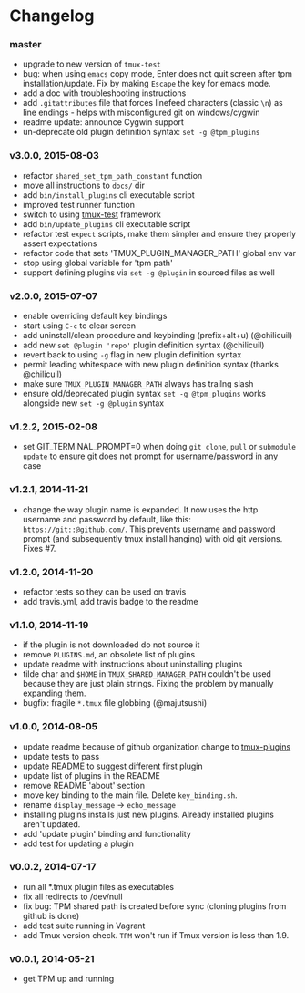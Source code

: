 # Changelog

### master
- upgrade to new version of `tmux-test`
- bug: when using `emacs` copy mode, Enter does not quit screen after tpm
  installation/update. Fix by making `Escape` the key for emacs mode.
- add a doc with troubleshooting instructions
- add `.gitattributes` file that forces linefeed characters (classic `\n`) as
  line endings - helps with misconfigured git on windows/cygwin
- readme update: announce Cygwin support
- un-deprecate old plugin definition syntax: `set -g @tpm_plugins`

### v3.0.0, 2015-08-03
- refactor `shared_set_tpm_path_constant` function
- move all instructions to `docs/` dir
- add `bin/install_plugins` cli executable script
- improved test runner function
- switch to using [tmux-test](https://github.com/tmux-plugins/tmux-test)
  framework
- add `bin/update_plugins` cli executable script
- refactor test `expect` scripts, make them simpler and ensure they properly
  assert expectations
- refactor code that sets 'TMUX_PLUGIN_MANAGER_PATH' global env var
- stop using global variable for 'tpm path'
- support defining plugins via `set -g @plugin` in sourced files as well

### v2.0.0, 2015-07-07
- enable overriding default key bindings
- start using `C-c` to clear screen
- add uninstall/clean procedure and keybinding (prefix+alt+u) (@chilicuil)
- add new `set @plugin 'repo'` plugin definition syntax (@chilicuil)
- revert back to using `-g` flag in new plugin definition syntax
- permit leading whitespace with new plugin definition syntax (thanks @chilicuil)
- make sure `TMUX_PLUGIN_MANAGER_PATH` always has trailng slash
- ensure old/deprecated plugin syntax `set -g @tpm_plugins` works alongside new
  `set -g @plugin` syntax

### v1.2.2, 2015-02-08
- set GIT_TERMINAL_PROMPT=0 when doing `git clone`, `pull` or `submodule update`
  to ensure git does not prompt for username/password in any case

### v1.2.1, 2014-11-21
- change the way plugin name is expanded. It now uses the http username
  and password by default, like this: `https://git::@github.com/`. This prevents
  username and password prompt (and subsequently tmux install hanging) with old
  git versions. Fixes #7.

### v1.2.0, 2014-11-20
- refactor tests so they can be used on travis
- add travis.yml, add travis badge to the readme

### v1.1.0, 2014-11-19
- if the plugin is not downloaded do not source it
- remove `PLUGINS.md`, an obsolete list of plugins
- update readme with instructions about uninstalling plugins
- tilde char and `$HOME` in `TMUX_SHARED_MANAGER_PATH` couldn't be used because
  they are just plain strings. Fixing the problem by manually expanding them.
- bugfix: fragile `*.tmux` file globbing (@majutsushi)

### v1.0.0, 2014-08-05
- update readme because of github organization change to
  [tmux-plugins](https://github.com/tmux-plugins)
- update tests to pass
- update README to suggest different first plugin
- update list of plugins in the README
- remove README 'about' section
- move key binding to the main file. Delete `key_binding.sh`.
- rename `display_message` -> `echo_message`
- installing plugins installs just new plugins. Already installed plugins aren't
  updated.
- add 'update plugin' binding and functionality
- add test for updating a plugin

### v0.0.2, 2014-07-17
- run all *.tmux plugin files as executables
- fix all redirects to /dev/null
- fix bug: TPM shared path is created before sync (cloning plugins from github
  is done)
- add test suite running in Vagrant
- add Tmux version check. `TPM` won't run if Tmux version is less than 1.9.

### v0.0.1, 2014-05-21
- get TPM up and running
